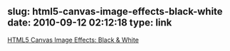 slug: html5-canvas-image-effects-black-white
date: 2010-09-12 02:12:18
type: link
---

[HTML5 Canvas Image Effects: Black & White](http://spyrestudios.com/html5-canvas-image-effects-black-white/)
